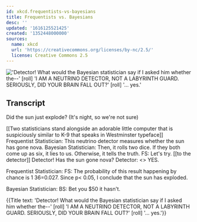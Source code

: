 ```yaml
---
id: xkcd.frequentists-vs-bayesians
title: Frequentists vs. Bayesians
desc: ''
updated: '1616125521425'
created: '1352448000000'
sources:
  name: xkcd
  url: 'https://creativecommons.org/licenses/by-nc/2.5/'
  license: Creative Commons 2.5
---
```

!['Detector! What would the Bayesian statistician say if I asked him whether the--' [roll] 'I AM A NEUTRINO DETECTOR, NOT A LABYRINTH GUARD. SERIOUSLY, DID YOUR BRAIN FALL OUT?' [roll] '... yes.'](https://imgs.xkcd.com/comics/frequentists_vs_bayesians.png)

## Transcript
Did the sun just explode? (It's night, so we're not sure)

[[Two statisticians stand alongside an adorable little computer that is suspiciously similar to K-9 that speaks in Westminster typeface]]
Frequentist Statistician: This neutrino detector measures whether the sun has gone nova.
Bayesian Statistician: Then, it rolls two dice. If they both come up as six, it lies to us.  Otherwise, it tells the truth.
FS: Let's try. [[to the detector]] Detector! Has the sun gone nova?
Detector: <<roll>> YES.

Frequentist Statistician:
FS: The probability of this result happening by chance is 1
36=0.027.  Since p< 0.05, I conclude that the sun has exploded.

Bayesian Statistician:
BS: Bet you $50 it hasn't.

{{Title text: 'Detector! What would the Bayesian statistician say if I asked him whether the--' [roll] 'I AM A NEUTRINO DETECTOR, NOT A LABYRINTH GUARD. SERIOUSLY, DID YOUR BRAIN FALL OUT?' [roll] '... yes.'}}
